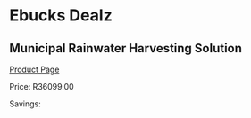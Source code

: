 
# Ebucks Dealz
## Municipal Rainwater Harvesting Solution
[Product Page](https://www.ebucks.com/web/shop/productSelected.do?prodId=1229296223&catId=1179827370)

Price: R36099.00

Savings: 


	
